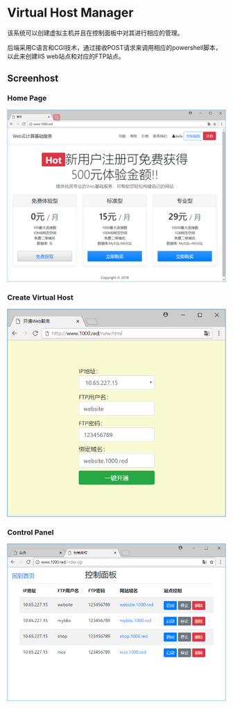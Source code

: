 # Virtual Host Manager
该系统可以创建虚拟主机并且在控制面板中对其进行相应的管理。


后端采用C语言和CGI技术，通过接收POST请求来调用相应的powershell脚本，以此来创建IIS web站点和对应的FTP站点。


## Screenhost
### Home Page
![Home Page](https://github.com/c-southwest/VirtualHostManager/blob/main/img/homepage.png)

### Create Virtual Host
![Home Page](https://github.com/c-southwest/VirtualHostManager/blob/main/img/create.png)

### Control Panel
![Home Page](https://github.com/c-southwest/VirtualHostManager/blob/main/img/controlpanel.png)